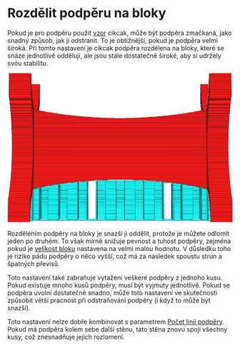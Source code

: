 Rozdělit podpěru na bloky
====
Pokud je pro podpěru použit [vzor](../support/support_pattern.md) cikcak, může být podpěra zmačkaná, jako snadný způsob, jak ji odstranit. To je obtížnější, pokud je podpěra velmi široká. Při tomto nastavení je cikcak podpěra rozdělena na bloky, které se snáze jednotlivě oddělují, ale jsou stále dostatečně široké, aby si udržely svou stabilitu.

![Každých 8 řádků je ponecháno spojovací vedení, které rozděluje podpěru na části](../../../articles/images/support_skip_some_zags.png)

Rozdělením podpěry na bloky je snazší ji oddělit, protože je můžete odlomit jeden po druhém. To však mírně snižuje pevnost a tuhost podpěry, zejména pokud je [velikost bloku](support_skip_zag_per_mm.md) nastavena na velmi malou hodnotu. V důsledku toho je riziko pádu podpěry o něco vyšší, což má za následek spoustu strun a špatných převisů.

Toto nastavení také zabraňuje vytažení veškeré podpěry z jednoho kusu. Pokud existuje mnoho kusů podpěry, musí být vyjmuty jednotlivě. Pokud se podpěra uvolní dostatečně snadno, může toto nastavení ve skutečnosti způsobit větší pracnost při odstraňování podpěry (i když to může být snazší).

Toto nastavení nelze dobře kombinovat s parametrem [Počet linií podpěry](../support/support_wall_count.md). Pokud má podpěra kolem sebe další stěnu, tato stěna znovu spojí všechny kusy, což znesnadňuje jejich rozlomení.